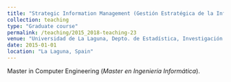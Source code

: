 ```yaml
---
title: "Strategic Information Management (Gestión Estratégica de la Información) [2015-2018]"
collection: teaching
type: "Graduate course"
permalink: /teaching/2015_2018-teaching-23
venue: "Universidad de La Laguna, Depto. de Estadística, Investigación Operativa y Computación"
date: 2015-01-01
location: "La Laguna, Spain"
---
```

Master in Computer Engineering (_Master en Ingeniería Informática_).